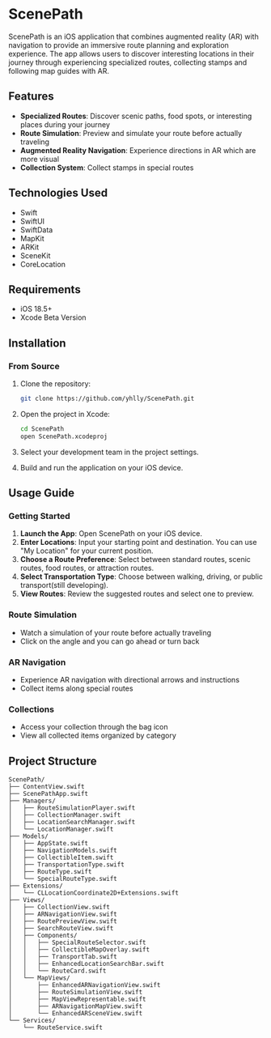 # ScenePath

ScenePath is an iOS application that combines augmented reality (AR) with navigation to provide an immersive route planning and exploration experience. The app allows users to discover interesting locations in their journey through experiencing specialized routes, collecting stamps and following map guides with AR.

## Features

- **Specialized Routes**: Discover scenic paths, food spots, or interesting places during your journey
- **Route Simulation**: Preview and simulate your route before actually traveling
- **Augmented Reality Navigation**: Experience directions in AR which are more visual
- **Collection System**: Collect stamps in special routes

## Technologies Used

- Swift
- SwiftUI
- SwiftData
- MapKit
- ARKit
- SceneKit
- CoreLocation

## Requirements

- iOS 18.5+
- Xcode Beta Version

## Installation

### From Source

1. Clone the repository:
   ```bash
   git clone https://github.com/yhlly/ScenePath.git
   ```

2. Open the project in Xcode:
   ```bash
   cd ScenePath
   open ScenePath.xcodeproj
   ```

3. Select your development team in the project settings.

4. Build and run the application on your iOS device.

## Usage Guide

### Getting Started

1. **Launch the App**: Open ScenePath on your iOS device.
2. **Enter Locations**: Input your starting point and destination. You can use "My Location" for your current position.
3. **Choose a Route Preference**: Select between standard routes, scenic routes, food routes, or attraction routes.
4. **Select Transportation Type**: Choose between walking, driving, or public transport(still developing).
5. **View Routes**: Review the suggested routes and select one to preview.

### Route Simulation

- Watch a simulation of your route before actually traveling
- Click on the angle and you can go ahead or turn back

### AR Navigation

- Experience AR navigation with directional arrows and instructions
- Collect items along special routes

### Collections

- Access your collection through the bag icon
- View all collected items organized by category

## Project Structure

```
ScenePath/
├── ContentView.swift               
├── ScenePathApp.swift               
├── Managers/
│   ├── RouteSimulationPlayer.swift   
│   ├── CollectionManager.swift       
│   ├── LocationSearchManager.swift  
│   └── LocationManager.swift        
├── Models/
│   ├── AppState.swift              
│   ├── NavigationModels.swift        
│   ├── CollectibleItem.swift        
│   ├── TransportationType.swift     
│   ├── RouteType.swift             
│   └── SpecialRouteType.swift        
├── Extensions/
│   └── CLLocationCoordinate2D+Extensions.swift  
├── Views/
│   ├── CollectionView.swift       
│   ├── ARNavigationView.swift   
│   ├── RoutePreviewView.swift        
│   ├── SearchRouteView.swift        
│   ├── Components/
│   │   ├── SpecialRouteSelector.swift    
│   │   ├── CollectibleMapOverlay.swift   
│   │   ├── TransportTab.swift            
│   │   ├── EnhancedLocationSearchBar.swift 
│   │   └── RouteCard.swift             
│   └── MapViews/
│       ├── EnhancedARNavigationView.swift 
│       ├── RouteSimulationView.swift      
│       ├── MapViewRepresentable.swift     
│       ├── ARNavigationMapView.swift      
│       └── EnhancedARSceneView.swift      
└── Services/
    └── RouteService.swift           
```
